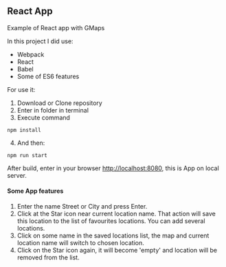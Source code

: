 ## React App

Example of React app with GMaps

In this project I did use:
- Webpack
- React
- Babel
- Some of ES6 features

For use it:

1. Download or Clone repository
2. Enter in folder in terminal
3. Execute command
  
  ```
  npm install
  ```
4. And then:
  
  ```
  npm run start
  ```
  After build, enter in your browser <http://localhost:8080>, this is App on local server.
  
#### Some App features
1. Enter the name Street or City and press Enter.
2. Click at the Star icon near current location name. That action will save this location to the list of favourites locations. You can add several locations.
3. Click on some name in the saved locations list, the map and current location name will switch to chosen location.
4. Click on the Star icon again, it will become 'empty' and location will be removed from the list.
  
